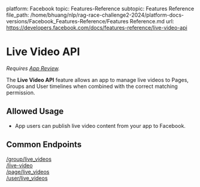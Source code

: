 platform: Facebook
topic: Features-Reference
subtopic: Features Reference
file_path: /home/bhuang/nlp/rag-race-challenge2-2024/platform-docs-versions/Facebook_Features-Reference/Features Reference.md
url: https://developers.facebook.com/docs/features-reference/live-video-api

# Live Video API

_Requires [App Review](https://developers.facebook.com/docs/app-review)._

The **Live Video API** feature allows an app to manage live videos to Pages, Groups and User timelines when combined with the correct matching permission.

## Allowed Usage

* App users can publish live video content from your app to Facebook.
    

## Common Endpoints

[/group/live\_videos](https://developers.facebook.com/docs/graph-api/reference/group/live_videos)  
[/live-video](https://developers.facebook.com/docs/graph-api/reference/live-video)  
[/page/live\_videos](https://developers.facebook.com/docs/graph-api/reference/page/live_videos)  
[/user/live\_videos](https://developers.facebook.com/docs/graph-api/reference/user/live_videos)